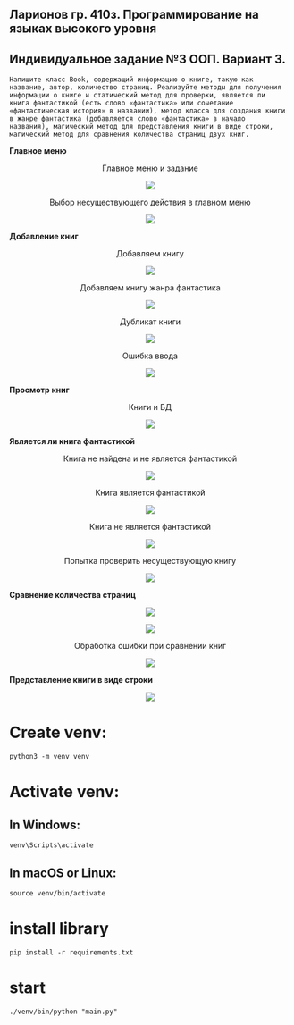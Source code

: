 ## Ларионов гр. 410з. Программирование на языках высокого уровня
## Индивидуальное задание №3 ООП. Вариант 3.
    Напишите класс Book, содержащий информацию о книге, такую как
    название, автор, количество страниц. Реализуйте методы для получения
    информации о книге и статический метод для проверки, является ли
    книга фантастикой (есть слово «фантастика» или сочетание
    «фантастическая история» в названии), метод класса для создания книги
    в жанре фантастика (добавляется слово «фантастика» в начало
    названия), магический метод для представления книги в виде строки,
    магический метод для сравнения количества страниц двух книг.

**Главное меню**
<figure>
   <p align="center">Главное меню и задание</p>
   <p align="center">
      <img src="https://github.com/dr-number/Individual_task_3-OOP/blob/main/for_readme/1-main-menu.png">
   </p>
</figure>

<figure>
   <p align="center">Выбор несуществующего действия в главном меню</p>
   <p align="center">
      <img src="https://github.com/dr-number/Individual_task_3-OOP/blob/main/for_readme/error-action.png">
   </p>
</figure>

**Добавление книг**
<figure>
   <p align="center">Добавляем книгу</p>
   <p align="center">
      <img src="https://github.com/dr-number/Individual_task_3-OOP/blob/main/for_readme/2-add-book.png">
   </p>
</figure>
<figure>
   <p align="center">Добавляем книгу жанра фантастика</p>
   <p align="center">
      <img src="https://github.com/dr-number/Individual_task_3-OOP/blob/main/for_readme/3-add-fantastic-book.png">
   </p>
</figure>
<figure>
   <p align="center">Дубликат книги</p>
   <p align="center">
      <img src="https://github.com/dr-number/Individual_task_3-OOP/blob/main/for_readme/error-book-already-exist.png">
   </p>
</figure>
<figure>
   <p align="center">Ошибка ввода</p>
   <p align="center">
      <img src="https://github.com/dr-number/Individual_task_3-OOP/blob/main/for_readme/error-input.png">
   </p>
</figure>

**Просмотр книг**
<figure>
   <p align="center">Книги и БД</p>
   <p align="center">
      <img src="https://github.com/dr-number/Individual_task_3-OOP/blob/main/for_readme/4-show-all-books.png">
   </p>
</figure>

**Является ли книга фантастикой**
<figure>
   <p align="center">Книга не найдена и не является фантастикой</p>
   <p align="center">
      <img src="https://github.com/dr-number/Individual_task_3-OOP/blob/main/for_readme/6-check-fantastic-not.png">
   </p>
</figure>
<figure>
   <p align="center">Книга является фантастикой</p>
   <p align="center">
      <img src="https://github.com/dr-number/Individual_task_3-OOP/blob/main/for_readme/7-check-fantastic-yes.png">
   </p>
</figure>
<figure>
   <p align="center">Книга не является фантастикой</p>
   <p align="center">
      <img src="https://github.com/dr-number/Individual_task_3-OOP/blob/main/for_readme/5-check-fantastic-not.png">
   </p>
</figure>
<figure>
   <p align="center">Попытка проверить несуществующую книгу</p>
   <p align="center">
      <img src="https://github.com/dr-number/Individual_task_3-OOP/blob/main/for_readme/error-not-found.png">
   </p>
</figure>

**Сравнение количества страниц**
<figure>
   <p align="center">
      <img src="https://github.com/dr-number/Individual_task_3-OOP/blob/main/for_readme/8-compare-1.png">
   </p>
</figure>
<figure>
   <p align="center">
      <img src="https://github.com/dr-number/Individual_task_3-OOP/blob/main/for_readme/9-compare-2.png">
   </p>
</figure>
<figure>
   <p align="center">Обработка ошибки при сравнении книг</p>
   <p align="center">
      <img src="https://github.com/dr-number/Individual_task_3-OOP/blob/main/for_readme/error-compare.png">
   </p>
</figure>

**Представление книги в виде строки**
<figure>
   <p align="center">
      <img src="https://github.com/dr-number/Individual_task_3-OOP/blob/main/for_readme/10-book-as-string.png">
   </p>
</figure>

# Create venv:
    python3 -m venv venv

# Activate venv:
## In Windows:
    venv\Scripts\activate
     
## In macOS or Linux:
    source venv/bin/activate

# install library
    pip install -r requirements.txt

# start 
    ./venv/bin/python "main.py"
